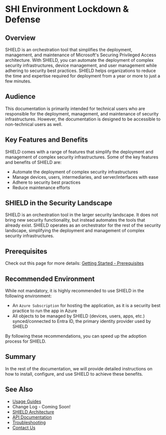 # SHI Environment Lockdown & Defense

## Overview

SHIELD is an orchestration tool that simplifies the deployment, management, and maintenance of Microsoft's Securing Privileged Access architecture. With SHIELD, you can automate the deployment of complex security infrastructures, device management, and user management while adhering to security best practices. SHIELD helps organizations to reduce the time and expertise required for deployment from a year or more to just a few minutes.

## Audience

This documentation is primarily intended for technical users who are responsible for the deployment, management, and maintenance of security infrastructures. However, the documentation is designed to be accessible to non-technical users as well.

## Key Features and Benefits

SHIELD comes with a range of features that simplify the deployment and management of complex security infrastructures. Some of the key features and benefits of SHIELD are:

- Automate the deployment of complex security infrastructures
- Manage devices, users, intermediaries, and server/interfaces with ease
- Adhere to security best practices
- Reduce maintenance efforts

## SHIELD in the Security Landscape

SHIELD is an orchestration tool in the larger security landscape. It does not bring new security functionality, but instead automates the tools that already exist. SHIELD operates as an orchestrator for the rest of the security landscape, simplifying the deployment and management of complex security infrastructures.

## Prerequisites

Check out this page for more details: [Getting Started - Prerequisites](Prerequisites.md)

## Recommended Environment

While not mandatory, it is highly recommended to use SHIELD in the following environment:

- An `Azure Subscription` for hosting the application, as it is a security best practice to run the app in Azure
- All objects to be managed by SHIELD (devices, users, apps, etc.) synced/connected to Entra ID, the primary identity provider used by SHIELD

By following these recommendations, you can speed up the adoption process for SHIELD.

## Summary

In the rest of the documentation, we will provide detailed instructions on how to install, configure, and use SHIELD to achieve these benefits.

## See Also

- [Usage Guides](Defend/Usage-Guide/index.md)
- Change Log - Coming Soon!
- [SHIELD Architecture](Reference/Architecture/index.md)
- [API Documentation](Reference/Development/OpenAPI.md)
- [Troubleshooting](Deploy/Troubleshooting.md)
- [Contact Us](https://shilab.com/contact)
